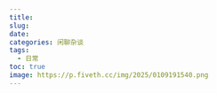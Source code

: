```yaml
---
title: 
slug: 
date: 
categories: 闲聊杂谈
tags:
  - 日常
toc: true
image: https://p.fiveth.cc/img/2025/0109191540.png
---
```

